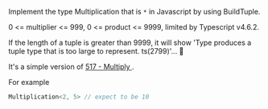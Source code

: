 Implement the type Multiplication that is ` * ` in Javascript by using BuildTuple.

0 <= multiplier <= 999, 0 <= product <= 9999, limited by Typescript v4.6.2.

If the length of a tuple is greater than 9999, it will show 'Type produces a tuple type that is too large to represent. ts(2799)'... 🤔

It's a simple version of [ 517 - Multiply ](https://github.com/type-challenges/type-challenges/blob/master/questions/517-extreme-multiply/README.md).

For example

```ts
Multiplication<2, 5> // expect to be 10
```
